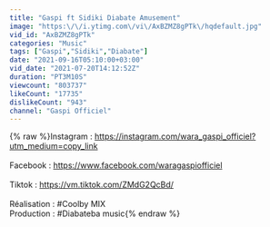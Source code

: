 ```yaml
---
title: "Gaspi ft Sidiki Diabate Amusement"
image: "https:\/\/i.ytimg.com\/vi\/AxBZMZ8gPTk\/hqdefault.jpg"
vid_id: "AxBZMZ8gPTk"
categories: "Music"
tags: ["Gaspi","Sidiki","Diabate"]
date: "2021-09-16T05:10:00+03:00"
vid_date: "2021-07-20T14:12:52Z"
duration: "PT3M10S"
viewcount: "803737"
likeCount: "17735"
dislikeCount: "943"
channel: "Gaspi Officiel"
---
```

{% raw %}Instagram : <a rel="nofollow" target="blank" href="https://instagram.com/wara_gaspi_officiel?utm_medium=copy_link">https://instagram.com/wara_gaspi_officiel?utm_medium=copy_link</a><br /><br />Facebook : <a rel="nofollow" target="blank" href="https://www.facebook.com/waragaspiofficiel">https://www.facebook.com/waragaspiofficiel</a><br /><br />Tiktok : <a rel="nofollow" target="blank" href="https://vm.tiktok.com/ZMdG2QcBd/">https://vm.tiktok.com/ZMdG2QcBd/</a><br /><br />Réalisation : #Coolby MIX<br />Production : #Diabateba music{% endraw %}
